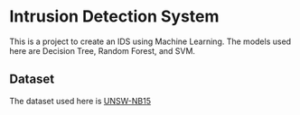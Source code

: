 # Intrusion Detection System
This is a project to create an IDS using Machine Learning. 
The models used here are Decision Tree, Random Forest, and SVM. 

## Dataset
The dataset used here is [UNSW-NB15](https://research.unsw.edu.au/projects/unsw-nb15-dataset)  
